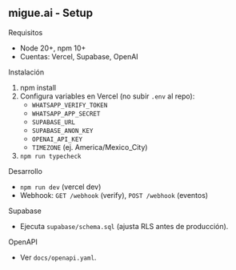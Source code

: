 ## migue.ai - Setup

Requisitos
- Node 20+, npm 10+
- Cuentas: Vercel, Supabase, OpenAI

Instalación
1. npm install
2. Configura variables en Vercel (no subir `.env` al repo):
   - `WHATSAPP_VERIFY_TOKEN`
   - `WHATSAPP_APP_SECRET`
   - `SUPABASE_URL`
   - `SUPABASE_ANON_KEY`
   - `OPENAI_API_KEY`
   - `TIMEZONE` (ej. America/Mexico_City)
3. `npm run typecheck`

Desarrollo
- `npm run dev` (vercel dev)
- Webhook: `GET /webhook` (verify), `POST /webhook` (eventos)

Supabase
- Ejecuta `supabase/schema.sql` (ajusta RLS antes de producción).

OpenAPI
- Ver `docs/openapi.yaml`.


